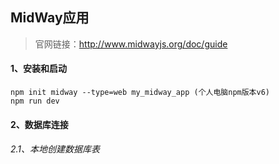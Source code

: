 ## MidWay应用
> 官网链接：http://www.midwayjs.org/doc/guide
#### 1、安装和启动
```
npm init midway --type=web my_midway_app (个人电脑npm版本v6)
npm run dev
```
#### 2、数据库连接
###### 2.1、本地创建数据库表